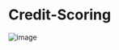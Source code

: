 # Credit-Scoring
![image](https://github.com/Satyashreet-Behura/Credit-Scoring/assets/141150927/a37f913a-b3a6-463e-9d4a-1b8e9bf646f0)
